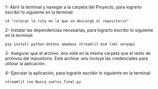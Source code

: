 1- Abrir la terminal y navegar a la carpeta del Proyecto, para lograrlo escribir lo siguiente en la terminal:

	cd "colocar la ruta en la que se descargó el repositorio"

2- Instalar las dependencias necesarias, para lograrlo escribir lo siguiente en la terminal:

	pip install python-dotenv amadeus streamlit bs4 lxml serpapi

3- Asegurar que el archivo .env esté en la misma carpeta que el resto de archivos del repositorio. Este archive .env incluye las credenciales para utilizar la aplicación.

4- Ejecutar la aplicación, para lograrlo escribir lo siguiente en la terminal:

	streamlit run Busca_vuelos_final.py
